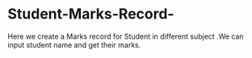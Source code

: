 # Student-Marks-Record-
Here we create a  Marks record for Student  in different subject .We can input student name and get their marks.
